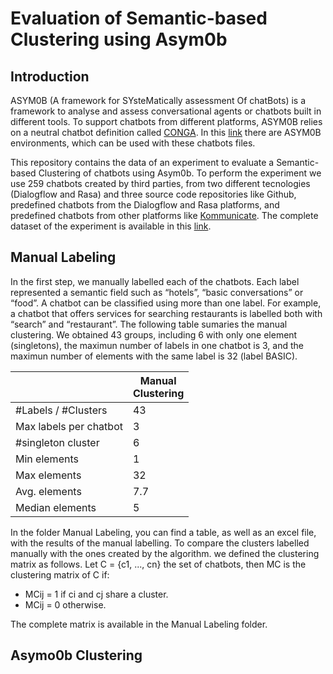 # Evaluation of Semantic-based Clustering using Asym0b
## Introduction
ASYM0B (A framework for SYsteMatically assessment Of chatBots) is a framework to analyse and assess conversational agents or chatbots built in different tools. To support chatbots from different platforms, ASYM0B relies on a neutral chatbot definition called [CONGA](https://saraperezsoler.github.io/CONGA/).
In this [link](https://github.com/ASYM0B/tool) there are ASYM0B environments, which can be used with these chatbots files. 

This repository contains the data of an experiment to evaluate a Semantic-based Clustering of chatbots using Asym0b. To perform the experiment we use 259 chatbots created
by third parties, from two different tecnologies (Dialogflow and Rasa) and three source code repositories like Github, predefined chatbots from the Dialogflow and Rasa platforms, and predefined chatbots from other platforms like [Kommunicate](https://www.kommunicate.io/). The complete dataset of the experiment is available in this [link](https://github.com/ASYM0B/Dataset). 

## Manual Labeling

In the first step, we manually labelled each of the chatbots. Each label represented a semantic field such as “hotels”, “basic conversations” or “food”. A chatbot can be classified using more than one label. For example, a chatbot that offers services for searching restaurants is labelled both with “search” and “restaurant”. The following table sumaries the manual clustering. We obtained 43 groups, including 6 with only one element (singletons), the maximun number of labels in one chatbot is 3, and the maximun number of elements with the same label is 32 (label BASIC). 

<table class="tg">
<thead>
  <tr>
    <th class="tg-7zrl"></th>
    <th class="tg-8d8j">Manual<br> Clustering</th>
  </tr>
</thead>
<tbody>
  <tr>
    <td class="tg-7zrl">#Labels / #Clusters</td>
    <td class="tg-8d8j">43</td>
  </tr>
  <tr>
    <td class="tg-7zrl">Max labels per chatbot</td>
    <td class="tg-8d8j">3</td>
  </tr>
  <tr>
    <td class="tg-7zrl">#singleton cluster</td>
    <td class="tg-8d8j">6</td>
  </tr>
  <tr>
    <td class="tg-7zrl">Min elements</td>
    <td class="tg-8d8j">1</td>
  </tr>
  <tr>
    <td class="tg-0lax">Max elements</td>
    <td class="tg-baqh">32</td>
  </tr>
  <tr>
    <td class="tg-0lax">Avg. elements</td>
    <td class="tg-baqh">7.7</td>
  </tr>
  <tr>
    <td class="tg-7zrl">Median elements</td>
    <td class="tg-8d8j">5</td>
  </tr>
</tbody>
</table>

In the folder Manual Labeling, you can find a table, as well as an excel file, with the results of the manual labelling. 
To compare the clusters labelled manually with the ones created by the algorithm. we defined the clustering matrix as follows. Let C = {c1, ..., cn} the set of chatbots,
then MC is the clustering matrix of C if:
* MCij = 1 if ci and cj share a cluster.
* MCij = 0 otherwise.

The complete matrix is available in the Manual Labeling folder. 

## Asymo0b Clustering


